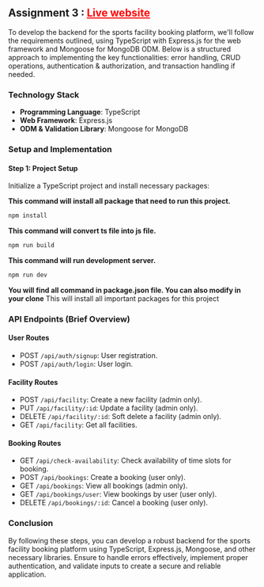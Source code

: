 ## Assignment 3 : <a href="https://www.facebook.com/" style="color: red;">Live website</a>

To develop the backend for the sports facility booking platform, we'll follow the requirements outlined, using TypeScript with Express.js for the web framework and Mongoose for MongoDB ODM. Below is a structured approach to implementing the key functionalities: error handling, CRUD operations, authentication & authorization, and transaction handling if needed.

### Technology Stack

- **Programming Language**: TypeScript
- **Web Framework**: Express.js
- **ODM & Validation Library**: Mongoose for MongoDB

### Setup and Implementation

#### Step 1: Project Setup

Initialize a TypeScript project and install necessary packages:

**This command will install all package that need to run this project.**

```bash
npm install
```

**This command will convert ts file into js file.**

```bash
npm run build
```

**This command will run development server.**

```bash
npm run dev
```

**You will find all command in package.json file. You can also modify in your clone**
This will install all important packages for this project

### API Endpoints (Brief Overview)

#### User Routes

- POST `/api/auth/signup`: User registration.
- POST `/api/auth/login`: User login.

#### Facility Routes

- POST `/api/facility`: Create a new facility (admin only).
- PUT `/api/facility/:id`: Update a facility (admin only).
- DELETE `/api/facility/:id`: Soft delete a facility (admin only).
- GET `/api/facility`: Get all facilities.

#### Booking Routes

- GET `/api/check-availability`: Check availability of time slots for booking.
- POST `/api/bookings`: Create a booking (user only).
- GET `/api/bookings`: View all bookings (admin only).
- GET `/api/bookings/user`: View bookings by user (user only).
- DELETE `/api/bookings/:id`: Cancel a booking (user only).

### Conclusion

By following these steps, you can develop a robust backend for the sports facility booking platform using TypeScript, Express.js, Mongoose, and other necessary libraries. Ensure to handle errors effectively, implement proper authentication, and validate inputs to create a secure and reliable application.

